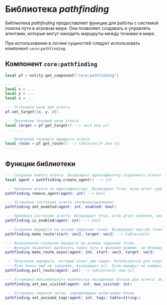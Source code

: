 # Библиотека *pathfinding*

Библиотека *pathfinding* предоставляет функции для работы с системой поиска пути в игровом мире. Она позволяет создавать и управлять агентами, которые могут находить маршруты между точками в мире.

При использовании в логике сущностей следует использовать компонент `core:pathfinding`.

## Компонент `core:pathfinding`

```lua
local pf = entity:get_component("core:pathfinding")

--- ...
local x = ...
local y = ...
local z = ...

--- Установка цели для агента
pf.set_target({x, y, z})

--- Получение текущей цели агента
local target = pf.get_target() --> vec3 или nil
--- ...

--- Получение текущего маршрута агента
local route = pf.get_route() --> table<vec3> или nil
--- ...
```

## Функции библиотеки

```lua
--- Создание нового агента. Возвращает идентификатор созданного агента
local agent = pathfinding.create_agent() --> int

--- Удаление агента по идентификатору. Возвращает true, если агент существовал, иначе false
pathfinding.remove_agent(agent: int) --> bool

--- Установка состояния агента (включен/выключен)
pathfinding.set_enabled(agent: int, enabled: bool)

--- Проверка состояния агента. Возвращает true, если агент включен, иначе false
pathfinding.is_enabled(agent: int) --> bool

--- Создание маршрута на основе заданных точек. Возвращает массив точек маршрута
pathfinding.make_route(start: vec3, target: vec3) --> table<vec3>

--- Асинхронное создание маршрута на основе заданных точек.
--- Функция позволяет выполнять поиск пути в фоновом режиме, не блокируя основной поток выполнения
pathfinding.make_route_async(agent: int, start: vec3, target: vec3)

--- Получение маршрута, который агент уже нашел. Используется для получения маршрута после асинхронного поиска.
--- Если поиск ещё не завершён, возвращает nil. Если маршрут не найден, возвращает пустую таблицу.
pathfinding.pull_route(agent: int) --> table<vec3> или nil

--- Установка максимального количества посещенных блоков для агента. Используется для ограничения объема работы алгоритма поиска пути.
pathfinding.set_max_visited(agent: int, max_visited: int)

--- Установка перечня тегов, определяющих избегаемые блоки
pathfinding.set_avoided_tags(agent: int, tags: table<string>)
```
